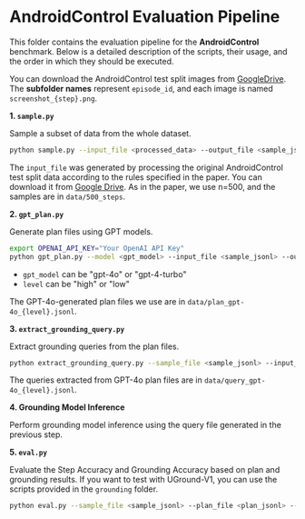 # AndroidControl Evaluation Pipeline

This folder contains the evaluation pipeline for the **AndroidControl** benchmark. Below is a detailed description of the scripts, their usage, and the order in which they should be executed.

You can download the AndroidControl test split images from [GoogleDrive](https://drive.google.com/file/d/1HcqXk17C1oUGUmDoZZXHkS-n41lxXDQ6/view?usp=sharing). The **subfolder names** represent `episode_id`, and each image is named `screenshot_{step}.png`.

**1. `sample.py`**

Sample a subset of data from the whole dataset.

```bash
python sample.py --input_file <processed_data> --output_file <sample_jsonl> -n <num_samples>
```

The `input_file` was generated by processing the original AndroidControl test split data according to the rules specified in the paper. You can download it from [Google Drive](https://drive.google.com/file/d/1iylEHPoz2hwmuKDMND7Lrsn331SueZ4F/view?usp=drive_link). As in the paper, we use n=500, and the samples are in `data/500_steps`.

**2. `gpt_plan.py`**

Generate plan files using GPT models.

```bash
export OPENAI_API_KEY="Your OpenAI API Key"
python gpt_plan.py --model <gpt_model> --input_file <sample_jsonl> --output_file <plan_jsonl> --screenshot_dir <screenshot_dir> --level <task_level>
```

- `gpt_model` can be "gpt-4o" or "gpt-4-turbo"
- `level` can be "high" or "low"

The GPT-4o-generated plan files we use are in `data/plan_gpt-4o_{level}.jsonl`.

**3. `extract_grounding_query.py`**

Extract grounding queries from the plan files.

```bash
python extract_grounding_query.py --sample_file <sample_jsonl> --input_file <plan_jsonl> --output_file <query_jsonl> --screenshot_dir <screenshot_dir>
```

The queries extracted from GPT-4o plan files are in `data/query_gpt-4o_{level}.jsonl`.

**4. Grounding Model Inference**

Perform grounding model inference using the query file generated in the previous step. 

**5. `eval.py`**

Evaluate the Step Accuracy and Grounding Accuracy based on plan and grounding results. If you want to test with UGround-V1, you can use the scripts provided in the `grounding` folder.

```bash
python eval.py --sample_file <sample_jsonl> --plan_file <plan_jsonl> --ans_file <grounding_answer_jsonl>
```

